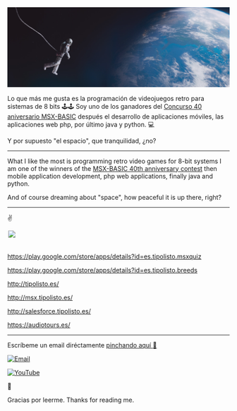 <img src="space.PNG" />

Lo que más me gusta es la programación de videojuegos retro para sistemas de 8 bits 🕹️🕹️
Soy uno de los ganadores del  <a href="https://www.msxblog.es/concurso-40-aniversario-msx-basic-leo-must-live/">Concurso 40 aniversario MSX-BASIC</a>
después el desarrollo de aplicaciones móviles, las aplicaciones web php, por último java y python. :computer:

Y por supuesto "el espacio", que tranquilidad, ¿no? 

<hr>

What I like the most is programming retro video games for 8-bit systems
I am one of the winners of the <a href="https://www.msxblog.es/concurso-40-aniversario-msx-basic-leo-must-live/">MSX-BASIC 40th anniversary contest</a>
then mobile application development, php web applications, finally java and python.

And of course dreaming about "space", how peaceful it is up there, right?

<hr>

:v: 
<div style="width: 500px;margin-left: auto;margin-right: auto;"><img src="taza.png"  height="200px"/></div><br>

https://play.google.com/store/apps/details?id=es.tipolisto.msxquiz

https://play.google.com/store/apps/details?id=es.tipolisto.breeds

http://tipolisto.es/

http://msx.tipolisto.es/

http://salesforce.tipolisto.es/

https://audiotours.es/

<hr>


Escríbeme un email diréctamente <a href="https://tipolisto.es/about.php?web=github.com/kikemadrigal">pinchando aquí :email:</a>


[![Email](https://img.shields.io/badge/kikemadrigal@hotmail.com-my_personal_email-D14836?style=for-the-badge&logo=gmail&logoColor=white&labelColor=101010)](mailto:kikemadrigal@hotmail)

[![YouTube](https://img.shields.io/badge/YouTube-Kike_Madrigal-FF0000?style=for-the-badge&logo=youtube&logoColor=white&labelColor=101010)](https://youtube.com/KLEO_UejznDAY-vcU7lNRw)



 👋
 
Gracias por leerme.
Thanks for reading me.
